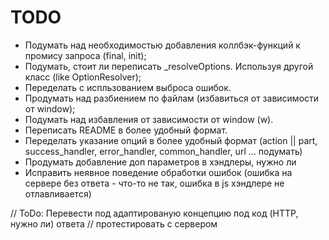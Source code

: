 # TODO
 - Подумать над необходимостью добавления коллбэк-функций к промису запроса (final, init);
 - Подумать, стоит ли переписать _resolveOptions. Используя другой класс (like OptionResolver);
 - Переделать с испльзованием выброса ошибок.
 - Продумать над разбиением по файлам (избавиться от зависимости от window);
 - Подумать над избавления от зависимости от window (w).
 - Переписать README в более удобный формат.
 - Переделать указание опций в более удобный формат (action || part, success_handler, error_handler, common_handler, url ... подумать)
 - Продумать добавление доп параметров в хэндлеры, нужно ли
 - Исправить неявное поведение обработки ошибок (ошибка на сервере без ответа - что-то не так, ошибка в js хэндлере не отлавливается)

// ToDo: Перевести под адаптированую концепцию под код (HTTP, нужно ли) ответа
// протестировать с сервером